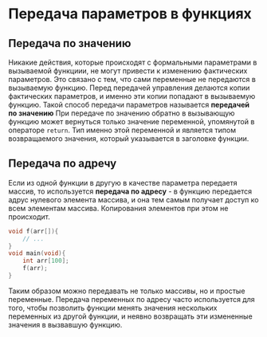 # Передача параметров в функциях
## Передача по значению
Никакие действия, которые происходят с формальными параметрами в вызываемой функциии, не могут привести к изменению фактических параметров. Это связано с тем, что сами переменные не передаются в вызываемую функцию. Перед передачей управления делаются копии фактических параметров, и именно эти копии попадают в вызываемую функцию. Такой способ передачи параметров называется **передачей по значению**
При передаче по значению обратно в вызывающую функцию может вернуться только значение переменной, упомянутой в операторе `return`. Тип именно этой переменной и является типом возвращаемого значения, который указывается в заголовке функции.
## Передача по адречу
Если из одной функции в другую в качестве параметра передаетя массив, то используется **передача по адресу** - в функцию передается адрус нулевого элемента массива, и она тем самым получает доступ ко всем элементам массива. Копирования элементов при этом не происходит.
```cpp
void f(arr[]){
	// ...
}
void main(void){
	int arr[100];
	f(arr);
}
```
Таким образом можно передавать не только массивы, но и простые переменные. Передача переменных по адресу часто используется для того, чтобы позволить функции менять значения нескольких переменных из другой функции, и неявно возвращать эти измененные значения в вызвавшую функцию.
